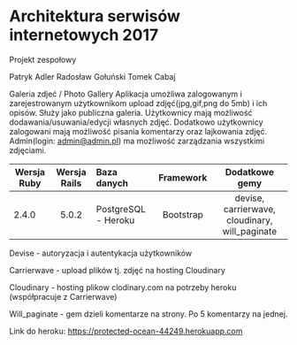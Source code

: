 # Architektura serwisów internetowych 2017
Projekt zespołowy

Patryk Adler
Radosław Gołuński
Tomek Cabaj

Galeria zdjeć / Photo Gallery
Aplikacja umożliwa zalogowanym i zarejestrowanym użytkownikom upload zdjęć(jpg,gif,png do 5mb) i ich opisów.
Służy jako publiczna galeria. Użytkownicy mają możliwość dodawania/usuwania/edycji własnych zdjęć.
Dodatkowo użytkownicy zalogowani mają możliwość pisania komentarzy oraz lajkowania zdjęć.
Admin(login: admin@admin.pl) ma możliwość zarządzania wszystkimi zdjęciami.

| Wersja Ruby   | Wersja Rails  |                Baza danych                 | Framework |           Dodatkowe gemy           |
| ------------- |:-------------:|:-------------------------------------------|:---------:|:----------------------------------:|
|      2.4.0    | 5.0.2         | PostgreSQL - Heroku                         | Bootstrap | devise, carrierwave, cloudinary, will_paginate |

Devise - autoryzacja i autentykacja użytkowników

Carrierwave - upload plików tj. zdjęć na hosting Cloudinary

Cloudinary - hosting plikow clodinary.com na potrzeby heroku (współpracuje z Carrierwave)

Will_paginate - gem dzieli komentarze na strony. Po 5 komentarzy na jednej.

Link do heroku: https://protected-ocean-44249.herokuapp.com
